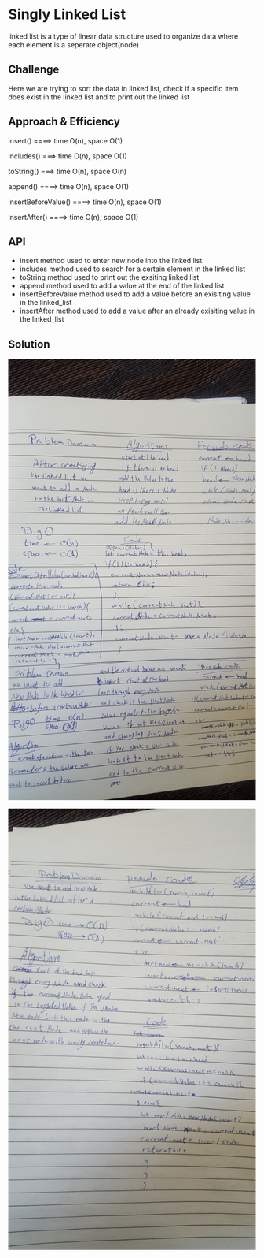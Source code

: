 # Singly Linked List
<!-- Short summary or background information -->
linked list is a type of linear data structure used to organize data where each element is a seperate object(node)

## Challenge
<!-- Description of the challenge -->
Here we are trying to sort the data in linked list, check if a specific item does exist in the linked list and to print out the linked list

## Approach & Efficiency
<!-- What approach did you take? Why? What is the Big O space/time for this approach? -->
insert() ====> time O(n), space O(1)

includes() ===> time O(n), space O(1)

toString() ===> time O(n), space O(n)

append() ====> time O(n), space O(1)

insertBeforeValue() ====> time O(n), space O(1)

insertAfter() ====> time O(n), space O(1)


## API
<!-- Description of each method publicly available to your Linked List -->
* insert method used to enter new node  into the linked list 
* includes method used to search for a certain element in the linked list
* toString method used to print out the exsiting linked list
* append method used to add a value at the end of the linked list 
* insertBeforeValue method used to add a value before an exisiting value in the linked_list
* insertAfter method used to add a value after an already exisiting value in the linked_list

## Solution
<!-- Embedded whiteboard image -->
![Whiteboarding](./../../assets/linkedlistclass06(1).jpg)

![Whiteboarding](./../../assets/linkedlistclass06(2).jpg)
